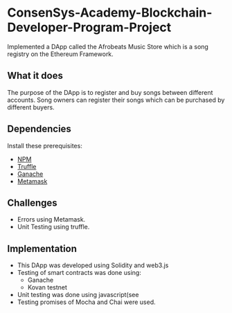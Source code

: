 # ConsenSys-Academy-Blockchain-Developer-Program-Project
Implemented a DApp called the Afrobeats Music Store which is a song registry on the Ethereum Framework. 

## What it does
The purpose of the DApp is to register and buy songs between different accounts. Song owners can register their songs which can be purchased by different buyers. 

## Dependencies 
Install these prerequisites:

* [NPM](https://nodejs.org/en/)
* [Truffle](https://github.com/trufflesuite/truffle)
* [Ganache](https://www.trufflesuite.com/ganache)
* [Metamask](https://metamask.io)

## Challenges

* Errors using Metamask.
* Unit Testing using truffle.

## Implementation
* This DApp was developed using Solidity and web3.js
* Testing of smart contracts was done using: 
  * Ganache
  * Kovan testnet
 * Unit testing was done using javascript(see [](https://github.com/KalubaChikonde/ConsenSys-Academy-Blockchain-Developer-Program-Project/blob/master/test/testSongRegistry.js)
  * Testing promises of Mocha and Chai were used. 

